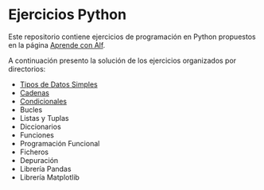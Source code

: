 # Ejercicios Python

Este repositorio contiene ejercicios de programación en Python propuestos en la página [Aprende con Alf](https://aprendeconalf.es/docencia/python/ejercicios/).

A continuación presento la solución de los ejercicios organizados por directorios:

- [Tipos de Datos Simples](./tipos-datos-simples/)
- [Cadenas](./cadenas/)
- [Condicionales](./condicionales/)
- Bucles
- Listas y Tuplas
- Diccionarios
- Funciones
- Programación Funcional
- Ficheros
- Depuración
- Librería Pandas
- Librería Matplotlib
